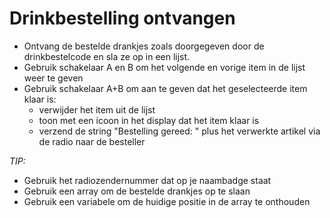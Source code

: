 # Drinkbestelling ontvangen
- Ontvang de bestelde drankjes zoals doorgegeven door de drinkbestelcode en sla ze op in een lijst.
- Gebruik schakelaar A en B om het volgende en vorige item in de lijst weer te geven
- Gebruik schakelaar A+B om aan te geven dat het geselecteerde item klaar is:
  - verwijder het item uit de lijst
  - toon met een icoon in het display dat het item klaar is
  - verzend de string "Bestelling gereed: " plus het verwerkte artikel via de radio naar de besteller

*TIP:*
- Gebruik het radiozendernummer dat op je naambadge staat
- Gebruik een array om de bestelde drankjes op te slaan
- Gebruik een variabele om de huidige positie in de array te onthouden